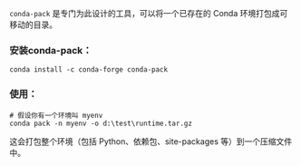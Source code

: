 `conda-pack` 是专门为此设计的工具，可以将一个已存在的 Conda 环境打包成可移动的目录。

### 安装conda-pack：


```
conda install -c conda-forge conda-pack
```

### 使用：

```
# 假设你有一个环境叫 myenv
conda pack -n myenv -o d:\test\runtime.tar.gz
```

这会打包整个环境（包括 Python、依赖包、site-packages 等）到一个压缩文件中。